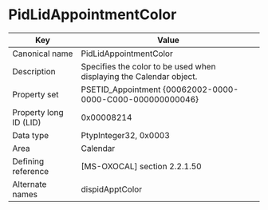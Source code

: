# PidLidAppointmentColor

| Key | Value |
|---|---|
| Canonical name | PidLidAppointmentColor |
| Description | Specifies the color to be used when displaying the Calendar object. |
| Property set | PSETID_Appointment {00062002-0000-0000-C000-000000000046} |
| Property long ID (LID) | 0x00008214 |
| Data type | PtypInteger32, 0x0003 |
| Area | Calendar |
| Defining reference | [MS-OXOCAL] section 2.2.1.50 |
| Alternate names | dispidApptColor |
